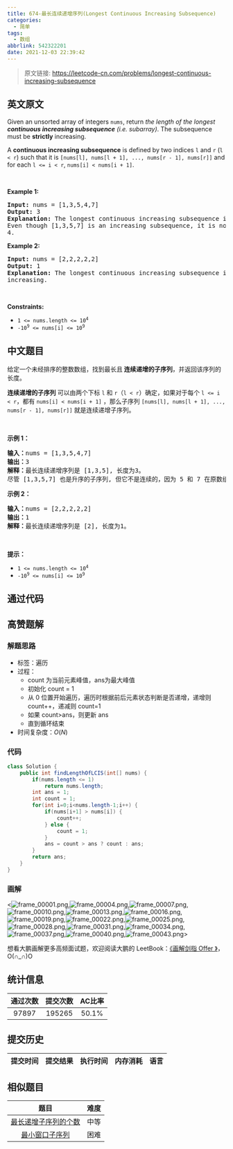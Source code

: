 ```yaml
---
title: 674-最长连续递增序列(Longest Continuous Increasing Subsequence)
categories:
  - 简单
tags:
  - 数组
abbrlink: 542322201
date: 2021-12-03 22:39:42
---
```


> 原文链接: https://leetcode-cn.com/problems/longest-continuous-increasing-subsequence


## 英文原文
<div><p>Given an unsorted array of integers <code>nums</code>, return <em>the length of the longest <strong>continuous increasing subsequence</strong> (i.e. subarray)</em>. The subsequence must be <strong>strictly</strong> increasing.</p>

<p>A <strong>continuous increasing subsequence</strong> is defined by two indices <code>l</code> and <code>r</code> (<code>l &lt; r</code>) such that it is <code>[nums[l], nums[l + 1], ..., nums[r - 1], nums[r]]</code> and for each <code>l &lt;= i &lt; r</code>, <code>nums[i] &lt; nums[i + 1]</code>.</p>

<p>&nbsp;</p>
<p><strong>Example 1:</strong></p>

<pre>
<strong>Input:</strong> nums = [1,3,5,4,7]
<strong>Output:</strong> 3
<strong>Explanation:</strong> The longest continuous increasing subsequence is [1,3,5] with length 3.
Even though [1,3,5,7] is an increasing subsequence, it is not continuous as elements 5 and 7 are separated by element
4.
</pre>

<p><strong>Example 2:</strong></p>

<pre>
<strong>Input:</strong> nums = [2,2,2,2,2]
<strong>Output:</strong> 1
<strong>Explanation:</strong> The longest continuous increasing subsequence is [2] with length 1. Note that it must be strictly
increasing.
</pre>

<p>&nbsp;</p>
<p><strong>Constraints:</strong></p>

<ul>
	<li><code>1 &lt;= nums.length &lt;= 10<sup>4</sup></code></li>
	<li><code>-10<sup>9</sup> &lt;= nums[i] &lt;= 10<sup>9</sup></code></li>
</ul>
</div>

## 中文题目
<div><p>给定一个未经排序的整数数组，找到最长且<strong> 连续递增的子序列</strong>，并返回该序列的长度。</p>

<p><strong>连续递增的子序列</strong> 可以由两个下标 <code>l</code> 和 <code>r</code>（<code>l < r</code>）确定，如果对于每个 <code>l <= i < r</code>，都有 <code>nums[i] < nums[i + 1]</code> ，那么子序列 <code>[nums[l], nums[l + 1], ..., nums[r - 1], nums[r]]</code> 就是连续递增子序列。</p>

<p> </p>

<p><strong>示例 1：</strong></p>

<pre>
<strong>输入：</strong>nums = [1,3,5,4,7]
<strong>输出：</strong>3
<strong>解释：</strong>最长连续递增序列是 [1,3,5], 长度为3。
尽管 [1,3,5,7] 也是升序的子序列, 但它不是连续的，因为 5 和 7 在原数组里被 4 隔开。 
</pre>

<p><strong>示例 2：</strong></p>

<pre>
<strong>输入：</strong>nums = [2,2,2,2,2]
<strong>输出：</strong>1
<strong>解释：</strong>最长连续递增序列是 [2], 长度为1。
</pre>

<p> </p>

<p><strong>提示：</strong></p>

<ul>
	<li><code>1 <= nums.length <= 10<sup>4</sup></code></li>
	<li><code>-10<sup>9</sup> <= nums[i] <= 10<sup>9</sup></code></li>
</ul>
</div>

## 通过代码
<RecoDemo>
</RecoDemo>


## 高赞题解
### 解题思路

- 标签：遍历
- 过程：
  - count 为当前元素峰值，ans为最大峰值
  - 初始化 count = 1
  - 从 0 位置开始遍历，遍历时根据前后元素状态判断是否递增，递增则 count++，递减则 count=1
  - 如果 count>ans，则更新 ans
  - 直到循环结束
- 时间复杂度：$O(N)$

### 代码

```Java []
class Solution {
    public int findLengthOfLCIS(int[] nums) {
        if(nums.length <= 1)
            return nums.length;
        int ans = 1;
        int count = 1;
        for(int i=0;i<nums.length-1;i++) {
            if(nums[i+1] > nums[i]) {
                count++;
            } else {  
                count = 1;
            }
            ans = count > ans ? count : ans;
        }
        return ans;
    }
}
```

### 画解



<![frame_00001.png](../images/longest-continuous-increasing-subsequence-0.png),![frame_00004.png](../images/longest-continuous-increasing-subsequence-1.png),![frame_00007.png](../images/longest-continuous-increasing-subsequence-2.png),![frame_00010.png](../images/longest-continuous-increasing-subsequence-3.png),![frame_00013.png](../images/longest-continuous-increasing-subsequence-4.png),![frame_00016.png](../images/longest-continuous-increasing-subsequence-5.png),![frame_00019.png](../images/longest-continuous-increasing-subsequence-6.png),![frame_00022.png](../images/longest-continuous-increasing-subsequence-7.png),![frame_00025.png](../images/longest-continuous-increasing-subsequence-8.png),![frame_00028.png](../images/longest-continuous-increasing-subsequence-9.png),![frame_00031.png](../images/longest-continuous-increasing-subsequence-10.png),![frame_00034.png](../images/longest-continuous-increasing-subsequence-11.png),![frame_00037.png](../images/longest-continuous-increasing-subsequence-12.png),![frame_00040.png](../images/longest-continuous-increasing-subsequence-13.png),![frame_00043.png](../images/longest-continuous-increasing-subsequence-14.png)>

想看大鹏画解更多高频面试题，欢迎阅读大鹏的 LeetBook：[《画解剑指 Offer 》](https://leetcode-cn.com/leetbook/detail/illustrate-lcof/)，O(∩_∩)O

## 统计信息
| 通过次数 | 提交次数 | AC比率 |
| :------: | :------: | :------: |
|    97897    |    195265    |   50.1%   |

## 提交历史
| 提交时间 | 提交结果 | 执行时间 |  内存消耗  | 语言 |
| :------: | :------: | :------: | :--------: | :--------: |


## 相似题目
|                             题目                             | 难度 |
| :----------------------------------------------------------: | :---------: |
| [最长递增子序列的个数](https://leetcode-cn.com/problems/number-of-longest-increasing-subsequence/) | 中等|
| [最小窗口子序列](https://leetcode-cn.com/problems/minimum-window-subsequence/) | 困难|
